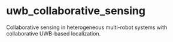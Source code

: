 # uwb_collaborative_sensing
Collaborative sensing in heterogeneous multi-robot systems with collaborative UWB-based localization.
